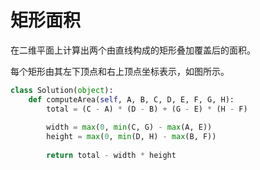 # 矩形面积

在二维平面上计算出两个由直线构成的矩形叠加覆盖后的面积。

每个矩形由其左下顶点和右上顶点坐标表示，如图所示。

```py
class Solution(object):
    def computeArea(self, A, B, C, D, E, F, G, H):
        total = (C - A) * (D - B) + (G - E) * (H - F)
  
        width = max(0, min(C, G) - max(A, E))
        height = max(0, min(D, H) - max(B, F))
        
        return total - width * height
```
